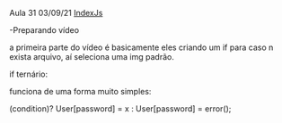 Aula 31                                               03/09/21
[IndexJs](../IndexJs.md)

-Preparando vídeo

a primeira parte do vídeo é basicamente eles criando um if
para caso n exista arquivo, aí seleciona uma img padrão.

if ternário:

funciona de uma forma muito simples:

(condition)? User[password] = x : User[password] = error();